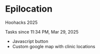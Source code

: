 # Epilocation
Hoohacks 2025

Tasks since 11:34 PM, Mar 29, 2025
- Javascript button
- Custom google map with clinic locations 

